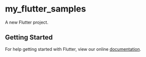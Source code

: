 # my_flutter_samples

A new Flutter project.

## Getting Started

For help getting started with Flutter, view our online
[documentation](https://flutter.io/).
